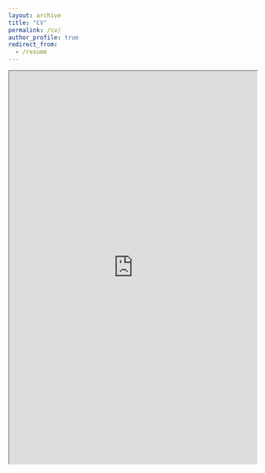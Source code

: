```yaml
---
layout: archive
title: "CV"
permalink: /cv/
author_profile: true
redirect_from:
  - /resume
---
```


<iframe src="https://drive.google.com/file/d/10AwqFNpkVMbgaY4xV533uwf3k0bv4gEh/preview" width="100%" height="800"></iframe>

